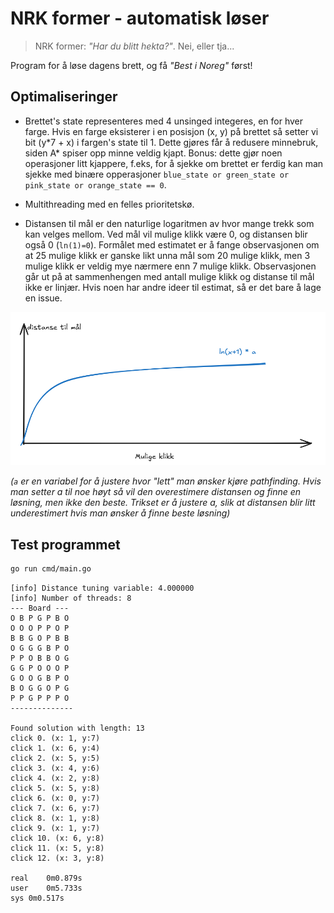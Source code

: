 # NRK former - automatisk løser

> NRK former: _"Har du blitt hekta?"_. Nei, eller tja...

Program for å løse dagens brett, og få _"Best i Noreg"_ først!

## Optimaliseringer

* Brettet's state representeres med 4 unsinged integeres, en for hver farge. Hvis en farge eksisterer i en posisjon (x, y) på brettet så setter vi bit (y\*7 + x) i fargen's state til 1. Dette gjøres får å redusere minnebruk, siden A* spiser opp minne veldig kjapt. Bonus: dette gjør noen operasjoner litt kjappere, f.eks, for å sjekke om brettet er ferdig kan man sjekke med binære opperasjoner `blue_state or green_state or pink_state or orange_state == 0`.

* Multithreading med en felles prioritetskø.

* Distansen til mål er den naturlige logaritmen av hvor mange trekk som kan velges mellom. Ved mål vil mulige klikk være 0, og distansen blir også 0 (`ln(1)=0`). Formålet med estimatet er å fange observasjonen om at 25 mulige klikk er ganske likt unna mål som 20 mulige klikk, men 3 mulige klikk er veldig mye nærmere enn 7 mulige klikk. Observasjonen går ut på at sammenhengen med antall mulige klikk og distanse til mål ikke er linjær. Hvis noen har andre ideer til estimat, så er det bare å lage en issue.

![graph_1](./assets/graph_1.png)

_(`a` er en variabel for å justere hvor "lett" man ønsker kjøre pathfinding. Hvis man setter a til noe høyt så vil den overestimere distansen og finne en løsning, men ikke den beste. Trikset er å justere a, slik at distansen blir litt underestimert hvis man ønsker å finne beste løsning)_

## Test programmet

```bash
go run cmd/main.go
```

```text
[info] Distance tuning variable: 4.000000
[info] Number of threads: 8
--- Board ---
O B P G P B O 
O O O P P O P 
B B G O P B B 
O G G G B P O 
P P O B B O G 
G G P O O O P 
G O O G B P O 
B O G G O P G 
P P G P P P O 
--------------

Found solution with length: 13
click 0. (x: 1, y:7)
click 1. (x: 6, y:4)
click 2. (x: 5, y:5)
click 3. (x: 4, y:6)
click 4. (x: 2, y:8)
click 5. (x: 5, y:8)
click 6. (x: 0, y:7)
click 7. (x: 6, y:7)
click 8. (x: 1, y:8)
click 9. (x: 1, y:7)
click 10. (x: 6, y:8)
click 11. (x: 5, y:8)
click 12. (x: 3, y:8)

real	0m0.879s
user	0m5.733s
sys	0m0.517s
```
